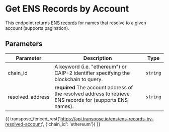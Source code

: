 # Get ENS Records by Account

This endpoint returns [ENS records](../models/ens_record_model.md.md) for names that resolve to a given account (supports pagination).

## Parameters
| Parameter     | Description                                                                          | Type     | 
|---------------|--------------------------------------------------------------------------------------|----------|
| chain_id      | A keyword (i.e. "ethereum") or CAIP-2 identifier specifying the blockchain to query. | `string` | 
| resolved_address | **required** The account address of the resolved address to retrieve ENS records for (supports ENS names).   | `string` | 

{{ transpose_fenced_rest('https://api.transpose.io/ens/ens-records-by-resolved-account', {'chain_id': 'ethereum'}) }}